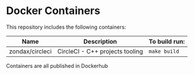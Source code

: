 # Docker Containers

This repository includes the following containers:

| Name                 | Description                      | To build run:         |
| -------------------- | -------------------------------- | --------------------- |
| zondax/circleci      | CircleCI - C++ projects tooling  | `make build`          |

Containers are all published in Dockerhub
